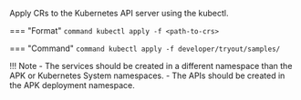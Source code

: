 
Apply CRs to the Kubernetes API server using the kubectl.

=== "Format"
    ```command
    kubectl apply -f <path-to-crs>
    ```

=== "Command"
    ```command
    kubectl apply -f developer/tryout/samples/
    ```

!!! Note
    - The services should be created in a different namespace than the APK or Kubernetes System namespaces. 
    -  The APIs should be created in the APK deployment namespace.
